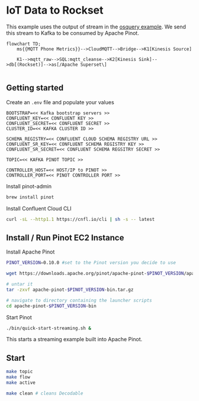 # IoT Data to Rockset

This example uses the output of stream in the [osquery example](../osquery/). We send this stream to Kafka to be consumed by Apache Pinot.

```mermaid
flowchart TD;
    ms{{MQTT Phone Metrics}}-->CloudMQTT-->Bridge-->K1[Kinesis Source]

    K1-->mqtt_raw-->SQL:mqtt_cleanse-->K2[Kinesis Sink]-->db[(Rockset)]-->as[/Apache Superset\]


```

## Getting started

Create an `.env` file and populate your values

```
BOOTSTRAP=<< Kafka bootstrap servers >>
CONFLUENT_KEY=<< CONFLUENT KEY >>
CONFLUENT_SECRET=<< CONFLUENT SECRET >>
CLUSTER_ID=<< KAFKA CLUSTER ID >>

SCHEMA_REGISTRY=<< CONFLUENT CLOUD SCHEMA REGISTRY URL >>
CONFLUENT_SR_KEY=<< CONFLUENT SCHEMA REGISTRY KEY >>
CONFLUENT_SR_SECRET=<< CONFLUENT SCHEMA REGSITRY SECRET >>

TOPIC=<< KAFKA PINOT TOPIC >>

CONTROLLER_HOST=<< HOST/IP to PINOT >>
CONTROLLER_PORT=<< PINOT CONTROLLER PORT >>
```

Install pinot-admin

```bash
brew install pinot
```

Install Confluent Cloud CLI

```bash
curl -sL --http1.1 https://cnfl.io/cli | sh -s -- latest
```

## Install / Run Pinot EC2 Instance

Install Apache Pinot

```bash
PINOT_VERSION=0.10.0 #set to the Pinot version you decide to use

wget https://downloads.apache.org/pinot/apache-pinot-$PINOT_VERSION/apache-pinot-$PINOT_VERSION-bin.tar.gz

# untar it
tar -zxvf apache-pinot-$PINOT_VERSION-bin.tar.gz

# navigate to directory containing the launcher scripts
cd apache-pinot-$PINOT_VERSION-bin
```

Start Pinot

```bash
./bin/quick-start-streaming.sh &
```

This starts a streaming example built into Apache Pinot. 

## Start

```bash
make topic
make flow
make active

make clean # cleans Decodable
```


